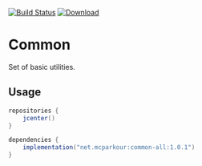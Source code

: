 [![Build Status](https://travis-ci.org/mcparkournet/common.svg)](https://travis-ci.org/mcparkournet/common)
[![Download](https://api.bintray.com/packages/mcparkour/maven-public/common-all/images/download.svg)](https://bintray.com/mcparkour/maven-public/common-all/_latestVersion)

# Common

Set of basic utilities.

## Usage

```java
repositories {
    jcenter()
}

dependencies {
    implementation("net.mcparkour:common-all:1.0.1")
}
```
